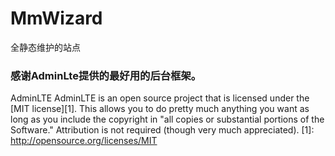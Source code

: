 # MmWizard
全静态维护的站点
### 感谢AdminLte提供的最好用的后台框架。

AdminLTE
AdminLTE is an open source project that is licensed under the [MIT license][1]. This allows you to do pretty much anything you want as long as you include the copyright in "all copies or substantial portions of the Software." Attribution is not required (though very much appreciated).
[1]: http://opensource.org/licenses/MIT 
